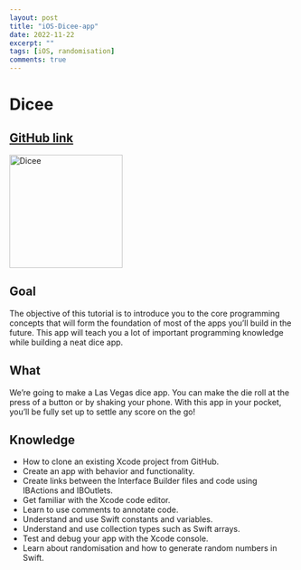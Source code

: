 ```yaml
---
layout: post
title: "iOS-Dicee-app"
date: 2022-11-22
excerpt: ""
tags: [iOS, randomisation]
comments: true
---
```



# Dicee

## [GitHub link](https://github.com/liangliang1120/iOS-app/tree/main/Dicee-iOS13)
<!-- <img src="https://github.com/liangliang1120/iOS-app/assets/35073431/b8ffeb4b-9ed2-4b8b-9ab8-ff844a9c9ec4" width="150"> -->
<img src="https://github.com/liangliang1120/iOS-app/assets/35073431/b8ffeb4b-9ed2-4b8b-9ab8-ff844a9c9ec4" alt="Dicee" width="200">

## Goal

The objective of this tutorial is to introduce you to the core programming concepts that will form the foundation of most of the apps you’ll build in the future. This app will teach you a lot of important programming knowledge while building a neat dice app.

## What 

We’re going to make a Las Vegas dice app. You can make the die roll at the press of a button or by shaking your phone. With this app in your pocket, you’ll be fully set up to settle any score on the go!


## Knowledge

* How to clone an existing Xcode project from GitHub.
* Create an app with behavior and functionality.
* Create links between the Interface Builder files and code using IBActions and IBOutlets.
* Get familiar with the Xcode code editor.
* Learn to use comments to annotate code.
* Understand and use Swift constants and variables.
* Understand and use collection types such as Swift arrays.
* Test and debug your app with the Xcode console.
* Learn about randomisation and how to generate random numbers in Swift.



